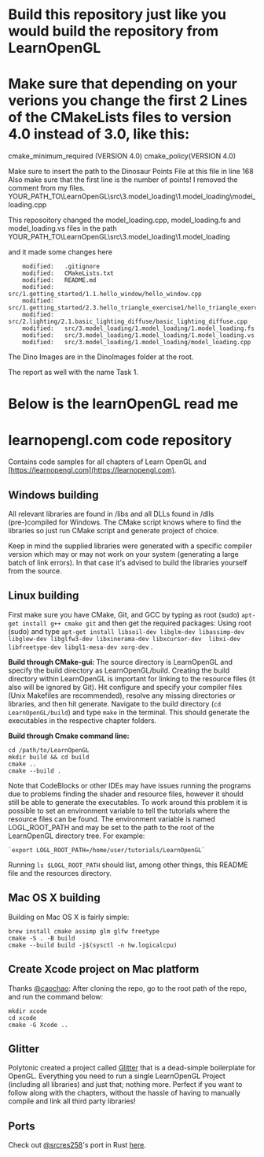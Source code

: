 # Build this repository just like you would build the repository from LearnOpenGL
# Make sure that depending on your verions you change the first 2 Lines of the CMakeLists files to version 4.0 instead of 3.0, like this:

cmake_minimum_required (VERSION 4.0)
cmake_policy(VERSION 4.0)

Make sure to insert the path to the Dinosaur Points File at this file in line 168
Also make sure that the first line is the number of points! I removed the comment from my files.
YOUR_PATH_TO\LearnOpenGL\src\3.model_loading\1.model_loading\model_loading.cpp


This reposoitory changed the model_loading.cpp, model_loading.fs and model_loading.vs files in the path YOUR_PATH_TO\LearnOpenGL\src\3.model_loading\1.model_loading

and it made some changes here


        modified:   .gitignore
        modified:   CMakeLists.txt
        modified:   README.md
        modified:   src/1.getting_started/1.1.hello_window/hello_window.cpp
        modified:   src/1.getting_started/2.3.hello_triangle_exercise1/hello_triangle_exercise1.cpp
        modified:   src/2.lighting/2.1.basic_lighting_diffuse/basic_lighting_diffuse.cpp
        modified:   src/3.model_loading/1.model_loading/1.model_loading.fs
        modified:   src/3.model_loading/1.model_loading/1.model_loading.vs
        modified:   src/3.model_loading/1.model_loading/model_loading.cpp


The Dino Images are in the DinoImages folder at the root.

The report as well with the name Task 1.


# Below is the learnOpenGL read me
# learnopengl.com code repository
Contains code samples for all chapters of Learn OpenGL and [https://learnopengl.com](https://learnopengl.com). 

## Windows building
All relevant libraries are found in /libs and all DLLs found in /dlls (pre-)compiled for Windows. 
The CMake script knows where to find the libraries so just run CMake script and generate project of choice.

Keep in mind the supplied libraries were generated with a specific compiler version which may or may not work on your system (generating a large batch of link errors). In that case it's advised to build the libraries yourself from the source.

## Linux building
First make sure you have CMake, Git, and GCC by typing as root (sudo) `apt-get install g++ cmake git` and then get the required packages:
Using root (sudo) and type `apt-get install libsoil-dev libglm-dev libassimp-dev libglew-dev libglfw3-dev libxinerama-dev libxcursor-dev  libxi-dev libfreetype-dev libgl1-mesa-dev xorg-dev` .

**Build through CMake-gui:** The source directory is LearnOpenGL and specify the build directory as LearnOpenGL/build. Creating the build directory within LearnOpenGL is important for linking to the resource files (it also will be ignored by Git). Hit configure and specify your compiler files (Unix Makefiles are recommended), resolve any missing directories or libraries, and then hit generate. Navigate to the build directory (`cd LearnOpenGL/build`) and type `make` in the terminal. This should generate the executables in the respective chapter folders.

**Build through Cmake command line:**
```
cd /path/to/LearnOpenGL
mkdir build && cd build
cmake ..
cmake --build .
```

Note that CodeBlocks or other IDEs may have issues running the programs due to problems finding the shader and resource files, however it should still be able to generate the executables. To work around this problem it is possible to set an environment variable to tell the tutorials where the resource files can be found. The environment variable is named LOGL_ROOT_PATH and may be set to the path to the root of the LearnOpenGL directory tree. For example:

    `export LOGL_ROOT_PATH=/home/user/tutorials/LearnOpenGL`

Running `ls $LOGL_ROOT_PATH` should list, among other things, this README file and the resources directory.

## Mac OS X building
Building on Mac OS X is fairly simple:
```
brew install cmake assimp glm glfw freetype
cmake -S . -B build
cmake --build build -j$(sysctl -n hw.logicalcpu)
```
## Create Xcode project on Mac platform
Thanks [@caochao](https://github.com/caochao):
After cloning the repo, go to the root path of the repo, and run the command below:
```
mkdir xcode
cd xcode
cmake -G Xcode ..
```

## Glitter
Polytonic created a project called [Glitter](https://github.com/Polytonic/Glitter) that is a dead-simple boilerplate for OpenGL. 
Everything you need to run a single LearnOpenGL Project (including all libraries) and just that; nothing more. 
Perfect if you want to follow along with the chapters, without the hassle of having to manually compile and link all third party libraries!

## Ports
Check out [@srcres258](https://github.com/srcres258)'s port in Rust [here](https://github.com/srcres258/learnopengl-rust/).
